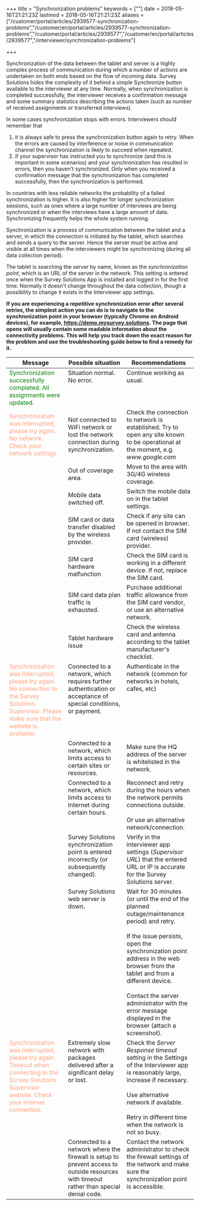 ﻿+++
title = "Synchronization problems"
keywords = [""]
date = 2018-05-16T21:21:23Z
lastmod = 2018-05-16T21:21:23Z
aliases = ["/customer/portal/articles/2939577-synchronization-problems","/customer/en/portal/articles/2939577-synchronization-problems","/customer/portal/articles/2939577","/customer/en/portal/articles/2939577","/interviewer/synchronization-problems"]

+++

Synchronization of the data between the tablet and server is a highly
complex process of communication during which a number of actions are
undertaken on both ends based on the flow of incoming data. Survey
Solutions hides the complexity of it behind a simple Synchronize button
available to the interviewer at any time. Normally, when synchronization
is completed successfully, the interviewer receives a confirmation
message and some summary statistics describing the actions taken (such
as number of received assignments or transferred interviews).  
  
In some cases synchronization stops with errors. Interviewers should
remember that

1.  it is always safe to press the synchronization button again to
    retry. When the errors are caused by interference or noise in
    communication channel the synchronization is likely to succeed when
    repeated.
2.  if your supervisor has instructed you to synchronize (and this is
    important in some scenarios) and your synchronization has resulted
    in errors, then you haven't synchronized. Only when you received a
    confirmation message that the synchronization has completed
    successfully, then the synchronization is performed.

In countries with less reliable networks the probability of a failed
synchronization is higher. It is also higher for longer synchronization
sessions, such as ones where a large number of interviews are being
synchronized or when the interviews have a large amount of data.
Synchronizing frequently helps the whole system running.  
  
Synchronization is a process of communication between the tablet and a
server, in which the connection is initiated by the tablet, which
searches and sends a query to the server. Hence the server must be
active and visible at all times when the interviewers might be
synchronizing (during all data collection period).  
  
The tablet is searching the server by name, known as the
*synchronization point*, which is an URL of the server in the network.
This setting is entered once when the Survey Solutions App is installed
and logged in for the first time. Normally it doesn't change throughout
the data collection, though a possibility to change it exists in the
Interviewer app settings.  


**If you are experiencing a repetitive synchronization error after several
retries, the simplest action you can do is to navigate to the
synchronization point in your browser (typically Chrome on Android devices),
for example, https://demo.mysurvey.solutions.
The page that opens will usually contain some readable information about the
connectivity problems. This will help you track down the exact reason
for the problem and use the troubleshooting guide below to find a remedy
for it.**

<table>
<thead>
<tr class="header">
<th>Message</th>
<th>Possible situation</th>
<th>Recommendations</th>
</tr>
</thead>
<tbody>
<tr class="odd">
<td><span style="color:#008000;">Synchronization successfully completed. All assignments were updated.</span></td>
<td  valign=top>Situation normal. No error.</td>
<td valign=top>Continue working as usual.</td>
</tr>
<tr class="even">
<td><span style="color:#FFA07A;">Synchronization was interrupted, please try again. No network. Check your network settings.</span></td>
<td>Not connected to WiFi network or lost the network connection during synchronization.</td>
<td>Check the connection to network is established. Try to open any site known to be operational at the moment, e.g. <em>www.google.com</em></td>
</tr>
<tr class="odd">
<td> </td>
<td>Out of coverage area.</td>
<td>Move to the area with 3G/4G wireless coverage.</td>
</tr>
<tr class="even">
<td> </td>
<td>Mobile data switched off.</td>
<td>Switch the mobile data on in the tablet settings.</td>
</tr>
<tr class="odd">
<td> </td>
<td>SIM card or data transfer disabled by the wireless provider.</td>
<td>Check if any site can be opened in browser. If not contact the SIM card (wireless) provider.</td>
</tr>
<tr class="even">
<td> </td>
<td>SIM card hardware malfunction</td>
<td>Check the SIM card is working in a different device. If not, replace the SIM card.</td>
</tr>
<tr class="odd">
<td> </td>
<td>SIM card data plan traffic is exhausted.</td>
<td>Purchase additional traffic allowance from the SIM card vendor, or use an alternative network.</td>
</tr>
<tr class="even">
<td> </td>
<td>Tablet hardware issue</td>
<td>Check the wireless card and antenna according to the tablet manufacturer's checklist.</td>
</tr>
<tr class="odd">
<td valign=top><span style="color:#FFA07A;">Synchronization was interrupted, please try again. No connection to the Survey Solutions Supervisor. Please make sure that the website is available.</span></td>
<td valign=top>Connected to a network, which requires further authentication or acceptance of special conditions, or payment.</td>
<td valign=top>Authenticate in the network (common for networks in hotels, cafes, etc)</td>
</tr>
<tr class="even">
<td> </td>
<td>Connected to a network, which limits access to certain sites or resources.</td>
<td>Make sure the HQ address of the server is whitelisted in the network.</td>
</tr>
<tr class="odd">
<td> </td>
<td valign=top>Connected to a network, which limits access to Internet during certain hours.</td>
<td valign=top>Reconnect and retry during the hours when the network permits connections outside.<br />
<br />
Or use an alternative network/connection.</td>
</tr>
<tr class="even">
<td> </td>
<td valign=top>Survey Solutions synchronization point is entered incorrectly (or subsequently changed).</td>
<td valign=top>Verify in the interviewer app settings (<em>Supervisor URL</em>) that the entered URL or IP is accurate for the Survey Solutions server.</td>
</tr>
<tr class="odd">
<td> </td>
<td valign=top>Survey Solutions web server is down. </td>
<td valign=top>Wait for 30 minutes (or until the end of the planned outage/maintenance period) and retry.<br />
<br />
If the issue persists, open the synchronization point address in the web browser from the tablet and from a different device.<br />
<br />
Contact the server administrator with the error message displayed in the browser (attach a screenshot).</td>
</tr>
<tr class="even">
<td valign=top><span style="color:#FFA07A;">Synchronization was interrupted, please try again. Timeout when connecting to the Survey Solutions Supervisor website. Check your internet connection.</span></td>
<td valign=top>Extremely slow network with packages delivered after a significant delay or lost.</td>
<td valign=top>Check the <em>Server Response timeout</em> setting in the Settings of the Interviewer app is reasonably large, increase if necessary.<br />
<br />
Use alternative network if available.<br />
<br />
Retry in different time when the network is not so busy.</td>
</tr>
<tr class="odd">
<td> </td>
<td valign=top>Connected to a network where the firewall is setup to prevent access to outside resources with timeout rather than special denial code.</td>
<td valign=top>Contact the network administrator to check the firewall settings of the network and make sure the synchronization point is accessible.</td>
</tr>
</tbody>
</table>